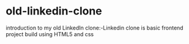 # old-linkedin-clone
introduction to my  old LinkedIn clone:-Linkedin clone is basic frontend project build using HTML5 and css

